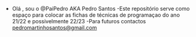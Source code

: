 - Olá , sou o @PaiPedro AKA Pedro Santos
-Este repositório serve como espaço para colocar as fichas de técnicas de programaçao do ano 21/22 e possivelmente 22/23
-Para futuros contactos pedromartinhosantos@gmail.com
